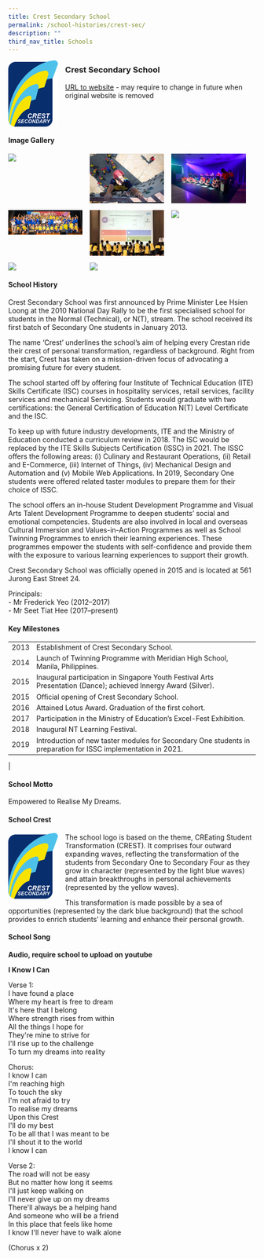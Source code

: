 ```yaml
---
title: Crest Secondary School
permalink: /school-histories/crest-sec/
description: ""
third_nav_title: Schools
---
```

<img src="/images/crestsecsch1.png" style="width:20%;margin-right:15px;" align = "left">

### **Crest Secondary School**
[URL to website](https://www.crestsec.edu.sg/) - may require to change in future when original website is removed

<br clear="left">

#### **Image Gallery**

<p><a href="https://staging.d1yxymztqoj7qn.amplifyapp.com/images/crestsecsch2.jpg">  
<img src="/images/crestsecsch2.jpg" style="width:30%;margin-right:15px;" align = "left">
</a></p>

<p><a href="https://staging.d1yxymztqoj7qn.amplifyapp.com/images/crestsecsch3.jpg">  
<img src="/images/crestsecsch3.jpg" style="width:30%;margin-right:15px;" align = "left">
</a></p>

<p><a href="https://staging.d1yxymztqoj7qn.amplifyapp.com/images/crestsecsch4.jpg">  
<img src="/images/crestsecsch4.jpg" style="width:30%;margin-right:15px;" align = "left">
</a></p>

<br clear="left">

<p><a href="https://staging.d1yxymztqoj7qn.amplifyapp.com/images/crestsecsch5.jpg">  
<img src="/images/crestsecsch5.jpg" style="width:30%;margin-right:15px;" align = "left">
</a></p>

<p><a href="https://staging.d1yxymztqoj7qn.amplifyapp.com/images/crestsecsch6.jpg">  
<img src="/images/crestsecsch6.jpg" style="width:30%;margin-right:15px;" align = "left">
</a></p>

<p><a href="https://staging.d1yxymztqoj7qn.amplifyapp.com/images/crestsecsch7.jpg">  
<img src="/images/crestsecsch7.jpg" style="width:30%;margin-right:15px;" align = "left">
</a></p>

<br clear="left">

<p><a href="https://staging.d1yxymztqoj7qn.amplifyapp.com/images/crestsecsch8.jpg">  
<img src="/images/crestsecsch8.jpg" style="width:30%;margin-right:15px;" align = "left">
</a></p>

<p><a href="https://staging.d1yxymztqoj7qn.amplifyapp.com/images/crestsecsch9.jpg">  
<img src="/images/crestsecsch9.jpg" style="width:30%;margin-right:15px;" align = "left">
</a></p>

<br clear="left">

#### **School History**
Crest Secondary School was first announced by Prime Minister Lee Hsien Loong at the 2010 National Day Rally to be the first specialised school for students in the Normal (Technical), or N(T), stream. The school received its first batch of Secondary One students in January 2013.

The name ‘Crest’ underlines the school’s aim of helping every Crestan ride their crest of personal transformation, regardless of background. Right from the start, Crest has taken on a mission-driven focus of advocating a promising future for every student.

The school started off by offering four Institute of Technical Education (ITE) Skills Certificate (ISC) courses in hospitality services, retail services, facility services and mechanical Servicing. Students would graduate with two certifications: the General Certification of Education N(T) Level Certificate and the ISC.

To keep up with future industry developments, ITE and the Ministry of Education conducted a curriculum review in 2018. The ISC would be replaced by the ITE Skills Subjects Certification (ISSC) in 2021. The ISSC offers the following areas: (i) Culinary and Restaurant Operations, (ii) Retail and E-Commerce, (iii) Internet of Things, (iv) Mechanical Design and Automation and (v) Mobile Web Applications. In 2019, Secondary One students were offered related taster modules to prepare them for their choice of ISSC.

The school offers an in-house Student Development Programme and Visual Arts Talent Development Programme to deepen students’ social and emotional competencies. Students are also involved in local and overseas Cultural Immersion and Values-in-Action Programmes as well as School Twinning Programmes to enrich their learning experiences. These programmes empower the students with self-confidence and provide them with the exposure to various learning experiences to support their growth.

Crest Secondary School was officially opened in 2015 and is located at 561 Jurong East Street 24.

Principals:<br>
\- Mr Frederick Yeo (2012–2017)<br>
\- Mr Seet Tiat Hee (2017–present)

#### **Key Milestones**

|  |  |
|:---:|---|
| 2013 | Establishment of Crest Secondary School. |
| 2014 | Launch of Twinning Programme with Meridian High School, Manila, Philippines. |
| 2015 | Inaugural participation in Singapore Youth Festival Arts Presentation (Dance); achieved Innergy Award (Silver). |
| 2015 | Official opening of Crest Secondary School. |
| 2016 | Attained Lotus Award. Graduation of the first cohort. |
| 2017 | Participation in the Ministry of Education’s Excel-Fest Exhibition. |
| 2018 | Inaugural NT Learning Festival. |
| 2019 | Introduction of new taster modules for Secondary One students in preparation for ISSC implementation in 2021. |
|

#### **School Motto**
Empowered to Realise My Dreams.

#### **School Crest**
<img src="/images/crestsecsch1.png" style="width:20%;margin-right:15px;" align = "left">

The school logo is based on the theme, CREating Student Transformation (CREST). It comprises four outward expanding waves, reflecting the transformation of the students from Secondary One to Secondary Four as they grow in character (represented by the light blue waves) and attain breakthroughs in personal achievements (represented by the yellow waves).

This transformation is made possible by a sea of opportunities (represented by the dark blue background) that the school provides to enrich students’ learning and enhance their personal growth.

#### **School Song**
**Audio, require school to upload on youtube**

**I Know I Can**

Verse 1:<br>
I have found a place<br>
Where my heart is free to dream<br>
It's here that I belong<br>
Where strength rises from within<br>
All the things I hope for<br>
They're mine to strive for<br>
I'll rise up to the challenge<br>
To turn my dreams into reality

Chorus:<br>
I know I can<br>
I'm reaching high<br>
To touch the sky<br>
I'm not afraid to try<br>
To realise my dreams<br>
Upon this Crest<br>
I'll do my best<br>
To be all that I was meant to be<br>
I'll shout it to the world<br>
I know I can

Verse 2:<br>
The road will not be easy<br>
But no matter how long it seems<br>
I'll just keep walking on<br>
I'll never give up on my dreams<br>
There'll always be a helping hand<br>
And someone who will be a friend<br>
In this place that feels like home<br>
I know I'll never have to walk alone

(Chorus x 2)